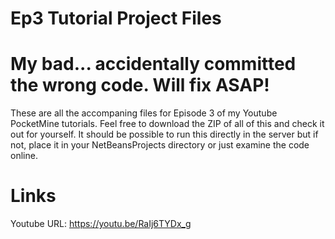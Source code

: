 # Ep3 Tutorial Project Files

# My bad... accidentally committed the wrong code. Will fix ASAP!

These are all the accompaning files for Episode 3 of my Youtube PocketMine tutorials.
Feel free to download the ZIP of all of this and check it out for yourself.
It should be possible to run this directly in the server but if not, place it in your NetBeansProjects directory or just examine the code online.

# Links

Youtube URL: https://youtu.be/RaIj6TYDx_g
